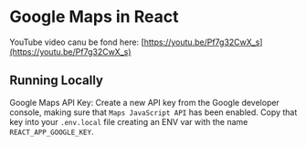 # Google Maps in React

YouTube video canu be fond here: [https://youtu.be/Pf7g32CwX_s](https://youtu.be/Pf7g32CwX_s)

## Running Locally

Google Maps API Key: Create a new API key from the Google developer console, making sure that `Maps JavaScript API` has been enabled. Copy that key into your `.env.local` file creating an ENV var with the name `REACT_APP_GOOGLE_KEY`.